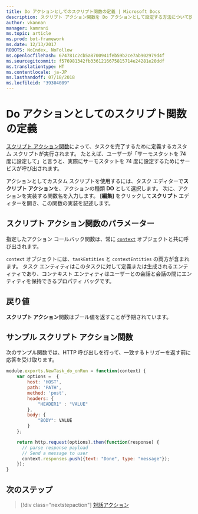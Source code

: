 ```yaml
---
title: Do アクションとしてのスクリプト関数の定義 | Microsoft Docs
description: スクリプト アクション関数を Do アクションとして設定する方法について説明します。
author: vkannan
manager: kamrani
ms.topic: article
ms.prod: bot-framework
ms.date: 12/13/2017
ROBOTS: NoIndex, NoFollow
ms.openlocfilehash: 674781c2cb5a8700941feb59b2ce7ab902979d4f
ms.sourcegitcommit: f576981342fb3361216675815714e24281e20ddf
ms.translationtype: HT
ms.contentlocale: ja-JP
ms.lasthandoff: 07/18/2018
ms.locfileid: "39304089"
---
```

# <a name="define-a-script-function-as-a-do-action"></a>Do アクションとしてのスクリプト関数の定義

[スクリプト アクション関数](conversation-designer-context-object.md#script-callback-functions)によって、タスクを完了するために定義するカスタム スクリプトが実行されます。 たとえば、ユーザーが「サーモスタットを 74 度に設定して」と言うと、実際にサーモスタットを 74 度に設定するためにサービスが呼び出されます。 

アクションとしてカスタム スクリプトを使用するには、タスク エディターで**スクリプト アクション**を、アクションの種類 **DO** として選択します。 次に、アクションを実装する関数名を入力します。 **[編集]** をクリックして**スクリプト** エディターを開き、この関数の実装を記述します。 

## <a name="script-action-function-parameter"></a>スクリプト アクション関数のパラメーター

指定したアクション コールバック関数は、常に [`context`](conversation-designer-context-object.md) オブジェクトと共に呼び出されます。

`context` オブジェクトには、`taskEntities` と `contextEntities` の両方が含まれます。 タスク エンティティはこのタスクに対して定義または生成されるエンティティであり、コンテキスト エンティティはユーザーとの会話と会話の間にエンティティを保持できるプロパティ バッグです。

## <a name="return-value"></a>戻り値
**スクリプト アクション**関数はブール値を返すことが予期されています。

## <a name="sample-script-action-function"></a>サンプル スクリプト アクション関数
次のサンプル関数では、HTTP 呼び出しを行って、一致するトリガーを返す前に応答を受け取ります。

```javascript
module.exports.NewTask_do_onRun = function(context) {
    var options =  {
        host: 'HOST',
        path: 'PATH',
        method: 'post',
        headers: {
            "HEADER1" : "VALUE"
        }, 
        body: {
            "BODY": VALUE
        }
    };

    return http.request(options).then(function(response) {
      // parse response payload
      // Send a message to user
      context.responses.push({text: "Done", type: "message"});
    });
} 
```

## <a name="next-step"></a>次のステップ
> [!div class="nextstepaction"]
> [対話アクション](conversation-designer-dialogues.md)
